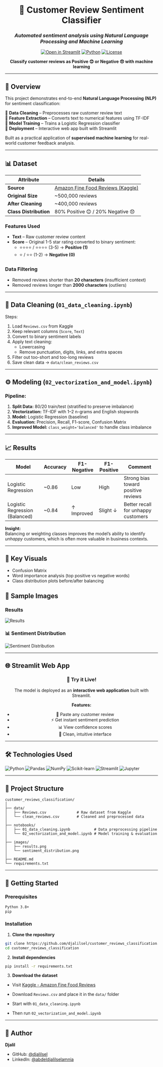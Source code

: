 <div align="center">

# 💬 Customer Review Sentiment Classifier

### *Automated sentiment analysis using Natural Language Processing and Machine Learning*

[![Open in Streamlit](https://static.streamlit.io/badges/streamlit_badge_black_white.svg)](https://your-app-name.streamlit.app)
[![Python](https://img.shields.io/badge/Python-3.8+-blue.svg)](https://www.python.org/downloads/)
[![License](https://img.shields.io/badge/License-MIT-green.svg)](LICENSE)

**Classify customer reviews as Positive 😊 or Negative 😞 with machine learning**

</div>

---

## 📖 Overview

This project demonstrates end-to-end **Natural Language Processing (NLP)** for sentiment classification:

🔹 **Data Cleaning** – Preprocesses raw customer review text  
🔹 **Feature Extraction** – Converts text to numerical features using TF-IDF  
🔹 **Model Training** – Trains a Logistic Regression classifier  
🔹 **Deployment** – Interactive web app built with Streamlit  

Built as a practical application of **supervised machine learning** for real-world customer feedback analysis.

---

## 📊 Dataset

| Attribute | Details |
|-----------|---------|
| **Source** | [Amazon Fine Food Reviews (Kaggle)](https://www.kaggle.com/datasets/snap/amazon-fine-food-reviews) |
| **Original Size** | ~500,000 reviews |
| **After Cleaning** | ~400,000 reviews |
| **Class Distribution** | 80% Positive 😊 / 20% Negative 😞 |

### Features Used
- **Text** – Raw customer review content
- **Score** – Original 1-5 star rating converted to binary sentiment:
  - ⭐⭐⭐⭐ / ⭐⭐⭐⭐ (3-5) → **Positive (1)**
  - ⭐ / ⭐⭐ (1-2) → **Negative (0)**

### Data Filtering
- Removed reviews shorter than **20 characters** (insufficient context)
- Removed reviews longer than **2000 characters** (outliers)

---

## 🧹 Data Cleaning (`01_data_cleaning.ipynb`)
Steps:
1. Load `Reviews.csv` from Kaggle  
2. Keep relevant columns (`Score`, `Text`)
3. Convert to binary sentiment labels
4. Apply text cleaning:
   - Lowercasing
   - Remove punctuation, digits, links, and extra spaces
5. Filter out too-short and too-long reviews
6. Save clean data → `data/clean_reviews.csv`

---

## ⚙️ Modeling (`02_vectorization_and_model.ipynb`)
### Pipeline:
1. **Split Data:** 80/20 train/test (stratified to preserve imbalance)
2. **Vectorization:** TF-IDF with 1–2 n-grams and English stopwords
3. **Model:** Logistic Regression (baseline)
4. **Evaluation:** Precision, Recall, F1-score, Confusion Matrix
5. **Improved Model:** `class_weight='balanced'` to handle class imbalance

---

## 📈 Results

| Model | Accuracy | F1-Negative | F1-Positive | Comment |
|-------|-----------|-------------|-------------|----------|
| Logistic Regression | ~0.86 | Low | High | Strong bias toward positive reviews |
| Logistic Regression (Balanced) | ~0.84 | ↑ Improved | Slight ↓ | Better recall for unhappy customers |

**Insight:**  
Balancing or weighting classes improves the model’s ability to identify *unhappy* customers, which is often more valuable in business contexts.

---

## 🧩 Key Visuals
- Confusion Matrix  
- Word importance analysis (top positive vs negative words)  
- Class distribution plots before/after balancing  

## 📸 Sample Images

### Results
![Results](images/results.png)

### 📊 Sentiment Distribution
![Sentiment Distribution](images/sentiment_distribution.png)

---

## 🌐 Streamlit Web App

<div align="center">

### 🚀 Try it Live!

The model is deployed as an **interactive web application** built with Streamlit.

**Features:**
- 📝 Paste any customer review
- ⚡ Get instant sentiment prediction
- 📊 View confidence scores
- 🎨 Clean, intuitive interface

</div>

---

## 🛠️ Technologies Used

![Python](https://img.shields.io/badge/Python-3776AB?style=for-the-badge&logo=python&logoColor=white)
![Pandas](https://img.shields.io/badge/Pandas-150458?style=for-the-badge&logo=pandas&logoColor=white)
![NumPy](https://img.shields.io/badge/NumPy-013243?style=for-the-badge&logo=numpy&logoColor=white)
![Scikit-learn](https://img.shields.io/badge/Scikit--learn-F7931E?style=for-the-badge&logo=scikit-learn&logoColor=white)
![Streamlit](https://img.shields.io/badge/Streamlit-FF4B4B?style=for-the-badge&logo=streamlit&logoColor=white)
![Jupyter](https://img.shields.io/badge/Jupyter-F37626?style=for-the-badge&logo=jupyter&logoColor=white)

---

## 📂 Project Structure

```
customer_reviews_classification/
│
├── data/
│   ├── Reviews.csv              # Raw dataset from Kaggle
│   └── clean_reviews.csv        # Cleaned and preprocessed data
│
├── notebooks/
│   ├── 01_data_cleaning.ipynb           # Data preprocessing pipeline
│   └── 02_vectorization_and_model.ipynb # Model training & evaluation
│
├── images/
│   ├── results.png
│   └── sentiment_distribution.png
│
├── README.md
└── requirements.txt
```

---

## 🚀 Getting Started

### Prerequisites
```bash
Python 3.8+
pip
```

### Installation

1. **Clone the repository**
```bash
git clone https://github.com/djalilsel/customer_reviews_classification.git
cd customer_reviews_classification
```

2. **Install dependencies**
```bash
pip install -r requirements.txt
```

3. **Download the dataset**
- Visit [Kaggle - Amazon Fine Food Reviews](https://www.kaggle.com/datasets/snap/amazon-fine-food-reviews)
- Download `Reviews.csv` and place it in the `data/` folder

- Start with `01_data_cleaning.ipynb`
- Then run `02_vectorization_and_model.ipynb`

---

## 👤 Author

**Djalil**

- GitHub: [@djalilsel](https://github.com/djalilsel)
- LinkedIn: [@abdeldjalilselamnia](https://www.linkedin.com/in/abdeldjalilselamnia/)

